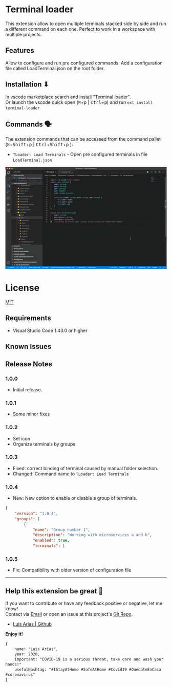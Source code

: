 # Terminal loader 

This extension allow to open multiple terminals stacked side by side and run a different command on each one. Perfect to work in a workspace with multiple projects.

## Features

Allow to configure and run pre configured commands.
Add a configuration file called LoadTerminal.json on the root folder.

## Installation ⬇

In vscode marketplace search and install "Terminal loader".  
Or launch the vscode quick open (<kbd>⌘</kbd>+<kbd>p</kbd>  | <kbd>Ctrl</kbd>+<kbd>p</kbd>) and run `ext install terminal-loader` 

## Commands 🗣
The extension commands that can be accessed from the command pallet (<kbd>⌘</kbd>+<kbd>Shift</kbd>+<kbd>p</kbd> | <kbd>Ctrl</kbd>+<kbd>Shift</kbd>+<kbd>p</kbd> ):

* ```TLoader: Load Terminals``` - Open pre configured terminals in file ```LoadTerminal.json``` 

![explorer](assets/Sample.gif)


# License

[MIT](https://github.com/ariassd/vscode-load-terminals/blob/master/LICENSE)



## Requirements

- Visual Studio Code 1.43.0 or higher

## Known Issues

## Release Notes

### 1.0.0

- Initial release.

### 1.0.1

- Some minor fixes

### 1.0.2

- Set icon
- Organize terminals by groups

### 1.0.3

- Fixed: correct binding of terminal caused by manual folder selection.
- Changed: Command name to ```TLoader: Load Terminals```

### 1.0.4
- New: New option to enable or disable a group of terminals. 
```json
{
    "version": "1.0.4",
    "groups": [
        {
            "name": "Group number 1",
            "description": "Working with microservices a and b",
            "enabled": true,
            "terminals": [

```

### 1.0.5
- Fix: Compatibility with older version of configuration file

-----------------------------------------------------------------------------------------------------------


## Help this extension be great 💪

If you want to contribute or have any feedback positive or negative, let me know!  
Contact via [Email](ariassd@gmail.com) or open an issue at this project's [Git Repo](https://github.com/ariassd/vscode-load-terminals).
* [Luis Arias | Github](https://github.com/ariassd)  

**Enjoy it!**

```
{
    name: "Luis Arias",
    year: 2020,
    important: "COVID-19 is a serious threat, take care and wash your hands!"
    usefulHashtag: "#IStayAtHome #SafeAtHome #Covid19 #QuedateEnCasa #coronavirus"
}
```

